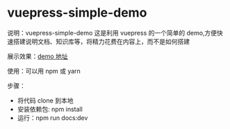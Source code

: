 # vuepress-simple-demo

说明：vuepress-simple-demo 这是利用 vuepress 的一个简单的 demo,方便快速搭建说明文档、知识库等，将精力花费在内容上，而不是如何搭建

展示效果：[demo 地址](https://wangli66.github.io/vuepress-simple-demo/dist/)

使用：可以用 npm 或 yarn

步骤：

- 将代码 clone 到本地
- 安装依赖包: npm install
- 运行：npm run docs:dev
